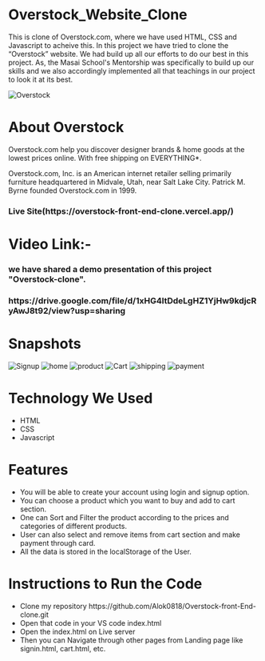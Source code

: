 # Overstock_Website_Clone

<p>
      This is clone of Overstock.com, where we have used HTML, CSS and
      Javascript to acheive this. In this project we have tried to clone the
      “Overstock” website. We had build up all our efforts to do our best in
      this project. As, the Masai School's Mentorship was specifically to build
      up our skills and we also accordingly implemented all that teachings in
      our project to look it at its best.
    </p>
 
 <img
      src="https://user-images.githubusercontent.com/94324872/159493368-b373246f-9194-4524-8995-999f29998741.png"
      alt="Overstock"
    />
    <br />
    <h1>About Overstock</h1>
    <p>Overstock.com help you discover designer brands & home goods at the lowest prices online. With free shipping on EVERYTHING*.</p>
    <p>
      Overstock.com, Inc. is an American internet retailer selling primarily
      furniture headquartered in Midvale, Utah, near Salt Lake City. Patrick M.
      Byrne founded Overstock.com in 1999.
    </p>
   <h3>Live Site(https://overstock-front-end-clone.vercel.app/)</h3>
    <h1>Video Link:-</h1>
    <h3>we have shared a demo presentation of this project "Overstock-clone".</h3>
    <h3>https://drive.google.com/file/d/1xHG4ltDdeLgHZ1YjHw9kdjcRyAwJ8t92/view?usp=sharing</h3>
  <h1>Snapshots</h1>
    <img
      src="https://user-images.githubusercontent.com/94324872/159502048-a7ba4918-96f6-4f91-bbe7-5ef3bf950669.png"
      alt="Signup"
    />
    <img
      src="https://user-images.githubusercontent.com/94324872/159501985-a7cc482e-0342-4f23-b234-bf84dcefaac3.png"
      alt="home"
    />
    <img
      src="https://user-images.githubusercontent.com/94324872/159502143-fac74285-7e3a-4033-90a7-83f528991e57.png"
      alt="product"
    />
    <img
      src="https://user-images.githubusercontent.com/94324872/159502238-7d69c4a8-91c2-4b98-a9e9-25a2d571f309.png"
      alt="Cart"
    />
    <img
      src="https://user-images.githubusercontent.com/94324872/159502184-e231b51d-9911-4f4a-96d6-7e3c558b7ab1.png"
      alt="shipping"
    />
    <img
      src="https://user-images.githubusercontent.com/94324872/159502110-5544daa9-a1a2-447d-a2d2-5fc49a9ab898.png"
      alt="payment"
    />
   
   <h1>Technology We Used</h1>
    <ul>
      <li>HTML</li>
      <li>CSS</li>
      <li>Javascript</li>
    </ul>
    <h1>Features</h1>
    <ul>
      <li>You will be able to create your account using login and signup option.</li>
      <li>You can choose a product which you want to buy and add to cart section.</li>
      <li>One can Sort and Filter the product according to the prices and categories
        of different products.</li>
      <li>User can also select and remove items from cart section and make payment
        through card.</li>
      <li>All the data is stored in the localStorage of the User.</li>
    </ul>
    
   <h1>Instructions to Run the Code</h1>
    <ul> 
        <li>Clone my repository https://github.com/Alok0818/Overstock-front-End-clone.git</li> 
      <li>Open that code in your VS code index.html</li>
        <li>Open the index.html on Live server</li>
        <li>Then you can Navigate through other pages from Landing page like signin.html, cart.html, etc.</li>
    </ul>
    
    
    
    
    

    


    

